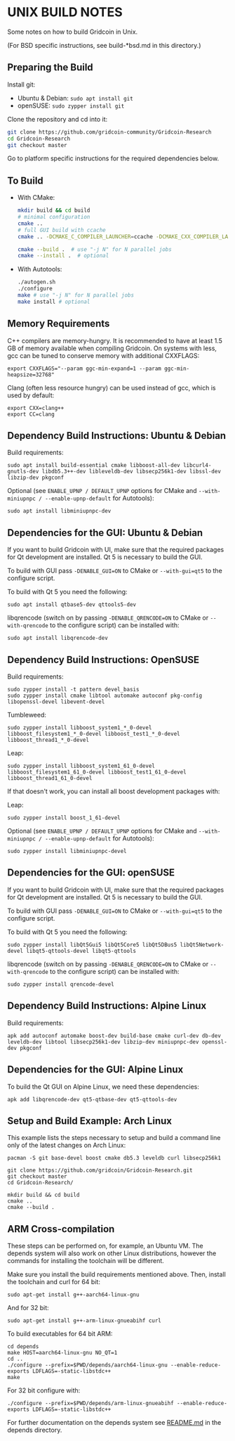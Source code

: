 UNIX BUILD NOTES
====================
Some notes on how to build Gridcoin in Unix.

(For BSD specific instructions, see build-\*bsd.md in this directory.)

Preparing the Build
-------------------

Install git:
* Ubuntu & Debian: `sudo apt install git`
* openSUSE: `sudo zypper install git`

Clone the repository and cd into it:

```bash
git clone https://github.com/gridcoin-community/Gridcoin-Research
cd Gridcoin-Research
git checkout master
```

Go to platform specific instructions for the required dependencies below.

To Build
--------

* With CMake:

  ```bash
  mkdir build && cd build
  # minimal configuration
  cmake ..
  # full GUI build with ccache
  cmake .. -DCMAKE_C_COMPILER_LAUNCHER=ccache -DCMAKE_CXX_COMPILER_LAUNCHER=ccache -DENABLE_GUI=ON -DENABLE_QRENCODE=ON -DENABLE_UPNP=ON -DUSE_DBUS=ON
  ```

  ```bash
  cmake --build .  # use "-j N" for N parallel jobs
  cmake --install .  # optional
  ```

* With Autotools:

  ```bash
  ./autogen.sh
  ./configure
  make # use "-j N" for N parallel jobs
  make install # optional
  ```

Memory Requirements
-------------------

C++ compilers are memory-hungry. It is recommended to have at least 1.5 GB of
memory available when compiling Gridcoin. On systems with less, gcc can be
tuned to conserve memory with additional CXXFLAGS:

    export CXXFLAGS="--param ggc-min-expand=1 --param ggc-min-heapsize=32768"

Clang (often less resource hungry) can be used instead of gcc, which is used by default:

    export CXX=clang++
    export CC=clang

Dependency Build Instructions: Ubuntu & Debian
----------------------------------------------

Build requirements:

    sudo apt install build-essential cmake libboost-all-dev libcurl4-gnutls-dev libdb5.3++-dev libleveldb-dev libsecp256k1-dev libssl-dev libzip-dev pkgconf

Optional (see `ENABLE_UPNP / DEFAULT_UPNP` options for CMake and
`--with-miniupnpc / --enable-upnp-default` for Autotools):

    sudo apt install libminiupnpc-dev

Dependencies for the GUI: Ubuntu & Debian
-----------------------------------------

If you want to build Gridcoin with UI, make sure that the required packages for
Qt development are installed. Qt 5 is necessary to build the GUI.

To build with GUI pass `-DENABLE_GUI=ON` to CMake or `--with-gui=qt5` to the
configure script.

To build with Qt 5 you need the following:

    sudo apt install qtbase5-dev qttools5-dev

libqrencode (switch on by passing `-DENABLE_QRENCODE=ON` to CMake or
`--with-qrencode` to the configure script) can be installed with:

    sudo apt install libqrencode-dev

Dependency Build Instructions: OpenSUSE
---------------------------------------
Build requirements:

    sudo zypper install -t pattern devel_basis
    sudo zypper install cmake libtool automake autoconf pkg-config libopenssl-devel libevent-devel

Tumbleweed:

    sudo zypper install libboost_system1_*_0-devel libboost_filesystem1_*_0-devel libboost_test1_*_0-devel libboost_thread1_*_0-devel

Leap:

    sudo zypper install libboost_system1_61_0-devel libboost_filesystem1_61_0-devel libboost_test1_61_0-devel libboost_thread1_61_0-devel

If that doesn't work, you can install all boost development packages with:

Leap:

    sudo zypper install boost_1_61-devel

Optional (see `ENABLE_UPNP / DEFAULT_UPNP` options for CMake and
`--with-miniupnpc / --enable-upnp-default` for Autotools):

    sudo zypper install libminiupnpc-devel

Dependencies for the GUI: openSUSE
----------------------------------

If you want to build Gridcoin with UI, make sure that the required packages for
Qt development are installed. Qt 5 is necessary to build the GUI.

To build with GUI pass `-DENABLE_GUI=ON` to CMake or `--with-gui=qt5` to the
configure script.

To build with Qt 5 you need the following:

    sudo zypper install libQt5Gui5 libQt5Core5 libQt5DBus5 libQt5Network-devel libqt5-qttools-devel libqt5-qttools

libqrencode (switch on by passing `-DENABLE_QRENCODE=ON` to CMake or
`--with-qrencode` to the configure script) can be installed with:

    sudo zypper install qrencode-devel

Dependency Build Instructions: Alpine Linux
-------------------------------------------

Build requirements:

    apk add autoconf automake boost-dev build-base cmake curl-dev db-dev leveldb-dev libtool libsecp256k1-dev libzip-dev miniupnpc-dev openssl-dev pkgconf

Dependencies for the GUI: Alpine Linux
--------------------------------------

To build the Qt GUI on Alpine Linux, we need these dependencies:

    apk add libqrencode-dev qt5-qtbase-dev qt5-qttools-dev


Setup and Build Example: Arch Linux
-----------------------------------
This example lists the steps necessary to setup and build a command line only of the latest changes on Arch Linux:

    pacman -S git base-devel boost cmake db5.3 leveldb curl libsecp256k1

    git clone https://github.com/gridcoin/Gridcoin-Research.git
    git checkout master
    cd Gridcoin-Research/

    mkdir build && cd build
    cmake ..
    cmake --build .

ARM Cross-compilation
---------------------

These steps can be performed on, for example, an Ubuntu VM. The depends system
will also work on other Linux distributions, however the commands for
installing the toolchain will be different.

Make sure you install the build requirements mentioned above.
Then, install the toolchain and curl for 64 bit:

    sudo apt-get install g++-aarch64-linux-gnu

And for 32 bit:

    sudo apt-get install g++-arm-linux-gnueabihf curl

To build executables for 64 bit ARM:

    cd depends
    make HOST=aarch64-linux-gnu NO_QT=1
    cd ..
    ./configure --prefix=$PWD/depends/aarch64-linux-gnu --enable-reduce-exports LDFLAGS=-static-libstdc++
    make

For 32 bit configure with:

    ./configure --prefix=$PWD/depends/arm-linux-gnueabihf --enable-reduce-exports LDFLAGS=-static-libstdc++

For further documentation on the depends system see [README.md](../depends/README.md) in the depends directory.

